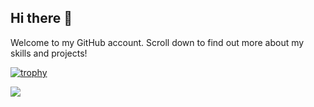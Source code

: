## Hi there 👋
Welcome to my GitHub account. 
Scroll down to find out more about my skills and projects!

[![trophy](https://github-profile-trophy.vercel.app/?username=soongenwong)](https://github.com/ryo-ma/github-profile-trophy)

![](https://github-profile-summary-cards.vercel.app/api/cards/profile-details?username=soongenwong&theme=vue)

<!--
**soongenwong/soongenwong** is a ✨ _special_ ✨ repository because its `README.md` (this file) appears on your GitHub profile.

Here are some ideas to get you started:

- 🔭 I’m currently working on ...
- 🌱 I’m currently learning ...
- 👯 I’m looking to collaborate on ...
- 🤔 I’m looking for help with ...
- 💬 Ask me about ...
- 📫 How to reach me: ...
- 😄 Pronouns: ...
- ⚡ Fun fact: ...
-->
